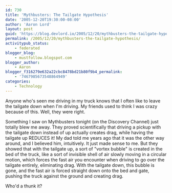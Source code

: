 ```yaml
---
id: 730
title: 'Mythbusters: The Tailgate Hypothesis'
date: '2005-12-20T19:30:00-08:00'
author: 'Aaron Lord'
layout: post
guid: 'https://blog.devlord.io/2005/12/20/mythbusters-the-tailgate-hypothesis/'
permalink: /2005/12/20/mythbusters-the-tailgate-hypothesis/
activitypub_status:
    - federated
blogger_blog:
    - mustfollow.blogspot.com
blogger_author:
    - Aaron
blogger_f316279e632a22cbc8478bd21b80f9b4_permalink:
    - '7467985673548864949'
categories:
    - Technology
---
```


Anyone who's seen me driving in my truck knows that I often like to leave the tailgate down when I'm driving.  My friends used to think I was crazy because of this.  Well, they were right.

Something I saw on Mythbusters tonight (on the Discovery Channel) just totally blew me away.  They proved scientifically that driving a pickup with the tailgate down instead of up actually creates drag, while having the tailgate up REDUCES it!  My dad told me years ago that it was the other way around, and I believed him, intuitively.  It just made sense to me.  But they showed that with the tailgate up, a sort of "vortex bubble" is created in the bed of the truck, like a sort of invisible shell of air slowly moving in a circular motion, which forces the fast air you encounter when driving to go over the tailgate entirely, eliminating drag.  With the tailgate down, this bubble is gone, and the fast air is forced straight down onto the bed and gate, pushing the truck against the ground and creating drag.

Who'd a thunk it?
